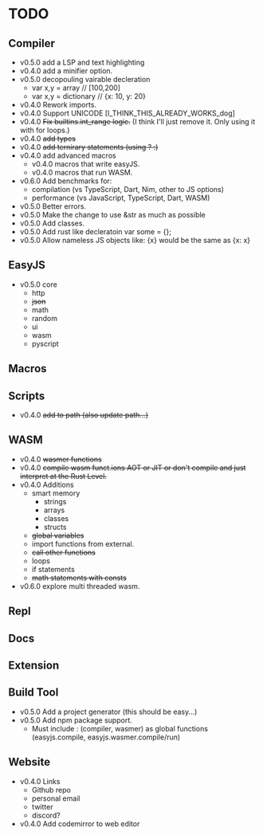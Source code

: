 # TODO

## Compiler
- v0.5.0 add a LSP and text highlighting
- v0.4.0 add a minifier option.
- v0.5.0 decopouling vairable decleration 
  - var x,y = array // [100,200]
  - var x,y = dictionary // {x: 10, y: 20}
- v0.4.0 Rework imports.  
- v0.4.0 Support UNICODE [I_THINK_THIS_ALREADY_WORKS_dog]
- v0.4.0 ~~Fix builtins.int_range logic.~~ (I think I'll just remove it. Only using it with for loops.)
- v0.4.0 ~~add types~~
- v0.4.0 ~~add ternirary statements (using ? :)~~
- v0.4.0 add advanced macros 
  - v0.4.0 macros that write easyJS.
  - v0.4.0 macros that run WASM.
- v0.6.0 Add benchmarks for:
  - compilation (vs TypeScript, Dart, Nim, other to JS options)
  - performance (vs JavaScript, TypeScript, Dart, WASM)
- v0.5.0 Better errors.
- v0.5.0 Make the change to use &str as much as possible
- v0.5.0 Add classes.
- v0.5.0 Add rust like decleratoin var some = {};
- v0.5.0 Allow nameless JS objects like: {x} would be the same as {x: x}

## EasyJS
- v0.5.0 core
    - http
    - ~~json~~
    - math
    - random
    - ui
    - wasm
    - pyscript

## Macros

## Scripts
- v0.4.0 ~~add to path (also update path...)~~

## WASM
- v0.4.0 ~~wasmer functions~~
- v0.4.0 ~~compile wasm funct.ions AOT or JIT or don't compile and just interpret at the Rust Level.~~
- v0.4.0 Additions
  - smart memory
    - strings
    - arrays
    - classes
    - structs
  - ~~global variables~~
  - import functions from external.
  - ~~call other functions~~
  - loops
  - if statements
  - ~~math statements with consts~~
- v0.6.0 explore multi threaded wasm.

## Repl

## Docs

## Extension

## Build Tool
- v0.5.0 Add a project generator (this should be easy...)
- v0.5.0 Add npm package support.
  - Must include : (compiler, wasmer) as global functions (easyjs.compile, easyjs.wasmer.compile/run)


## Website
- v0.4.0 Links
  - Github repo
  - personal email
  - twitter
  - discord?
- v0.4.0 Add codemirror to web editor